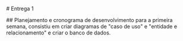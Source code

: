 \# Entrega 1



\## Planejamento e cronograma de desenvolvimento para a primeira semana, consistiu em criar diagramas de "caso de uso" e "entidade e relacionamento" e criar o banco de dados.

